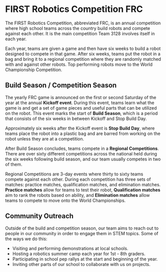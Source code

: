 # FIRST Robotics Competition FRC 

The FIRST Robotics Competition, abbreviated FRC, is an annual competition where high school teams across the country build robots and compete against each other. It is the main competition Team 3128 involves itself in each year.

Each year, teams are given a game and then have six weeks to build a robot designed to compete in that game. After six weeks, teams put the robot in a bag and bring it to a regional competition where they are randomly matched with and against other robots. Top performing robots move to the World Championship Competition.

## Build Season / Competition Season

The yearly FRC game is announced on the first or second Saturday of the year at the annual **Kickoff event**. During this event, teams learn what the game is and get a set of game pieces and useful parts that can be utilized on the robot. This event marks the start of **Build Season**, which is a period that consists of the six weeks in between Kickoff and Stop Build Day.

Approximately six weeks after the Kickoff event is **Stop Build Day**, where teams place the robot into a plastic bag and are barred from working on the robot unless they are at a competition.

After Build Season concludes, teams compete in a **Regional Competitions**. There are over sixty different competitions across the national held during the six weeks following build season, and our team usually competes in two of them.

Regional Competitions are 3-day events where thirty to sixty teams compete against each other. During each competition has three sets of matches: practice matches, qualification matches, and elimination matches. **Practice matches** allow for teams to test their robot, **Qualification matches** aim to rank the robots based on ability, and **Elimination matches** allow teams to compete to move onto the World Championships.

## Community Outreach

Outside of the build and competition season, our team aims to reach out to people in our community in order to engage them in STEM topics. Some of the ways we do this:

- Visiting and performing demonstrations at local schools.
- Hosting a robotics summer camp each year for 1st - 8th graders.
- Participating in school pep rallys at the start and beginning of the year.
- Inviting other parts of our school to collaborate with us on projects.
